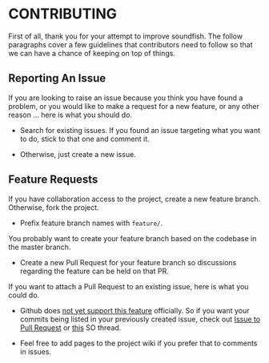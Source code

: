 # CONTRIBUTING

First of all, thank you for your attempt to improve soundfish.
The follow paragraphs cover a few guidelines that contributors need to follow so that we can have a chance of keeping on top of things.

## Reporting An Issue
If you are looking to raise an issue because you think you have found a problem,
or you would like to make a request for a new feature, or any other reason ... here is what you should do.

- Search for existing issues. If you found an issue targeting what you want to do, stick to that one and comment it.

- Otherwise, just create a new issue.

## Feature Requests
If you have collaboration access to the project, create a new feature branch. Otherwise, fork the project.

- Prefix feature branch names with `feature/`.

You probably want to create your feature branch based on the codebase in the master branch.

- Create a new Pull Request for your feature branch so discussions regarding the feature can be held on that PR.

If you want to attach a Pull Request to an existing issue, here is what you could do.
- Github does [not yet support this feature](https://twitter.com/GitHubHelp/status/18475695785115648) officially. So if you want your commits being listed in your previously created issue, check out [Issue to Pull Request](http://issue2pr.herokuapp.com/) or [this](http://stackoverflow.com/questions/4528869/how-do-you-attach-a-new-pull-request-to-an-existing-issue-on-github) SO thread.

- Feel free to add pages to the project wiki if you prefer that to comments in issues.
